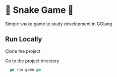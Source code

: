 # 🐍 Snake Game 🐍
Simple snake game to study development in GOlang

## Run Locally

Clone the project

Go to the project directory

~~~go
  go run game.go
~~~

